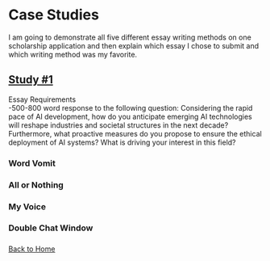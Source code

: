 # Case Studies

I am going to demonstrate all five different essay writing methods on one scholarship application and then explain which essay I chose to submit and which writing method was my favorite. 

## [Study #1](https://www.nshss.org/scholarships/s/nshss-artificial-intelligence-ai-innovation-scholarship/)
Essay Requirements  
-500-800 word response to the following question: Considering the rapid pace of AI development, how do you anticipate emerging AI technologies will reshape industries and societal structures in the next decade? Furthermore, what proactive measures do you propose to ensure the ethical deployment of AI systems? What is driving your interest in this field? 

### Word Vomit
### All or Nothing
### My Voice
### Double Chat Window
###

[Back to Home](scholarships.AIstyle.md)
